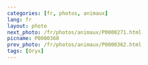 ```yaml
---
categories: [fr, photos, animaux]
lang: fr
layout: photo
next_photo: /fr/photos/animaux/P0000271.html
picname: P0000360
prev_photo: /fr/photos/animaux/P0000362.html
tags: [Oryx]
---
```

